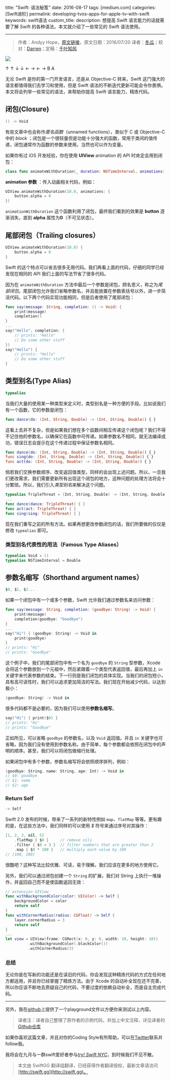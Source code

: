 title: "Swift: 语法秘笈"
date: 2016-08-17
tags: [medium.com]
categories: [Swift进阶]
permalink: developing-tvos-apps-for-apple-tv-with-swift
keywords: swift语法
custom_title: 
description: 想提高 Swift 语言能力的话就需要了解 Swift 的各种语法，本文就介绍了一些常见的 Swift 语法使用。

---
> 作者：Andyy Hope，[原文链接](https://medium.com/swift-programming/swift-syntax-cheat-codes-9ce4ab4bc82e#.tvz9bwxhk)，原文日期：2016/07/20
> 译者：[冬瓜](http://www.desgard.com/)；校对：[Darren](https://github.com/Harman-darrenchen)；定稿：[千叶知风](http://weibo.com/xiaoxxiao)
  








<!--此处开始正文-->

![][image-1]

↑ ↑ ↓ ↓ ← → ← → B A

无论 Swift 是你的第一门开发语言，还是从 Objective-C 转来，Swift 这门强大的语言都值得我们去学习和使用，但是 Swift 语法的不断迭代更新可能会令你畏惧。本文将会列举一些常见的语法，来帮助你提高 Swift 语言能力，精炼代码。

## 闭包(Closure)

```swift
() -> Void
```

有些文章中也会称作*匿名函数*（unnamed functions），类似于 C 或 Objective-C 中的 *block* ；闭包是一个很轻量但是功能十分强大的函数，常用于类间的值传递，闭包通常作为函数的参数来使用，当然也可以作为变量。

<!--more-->

如果你有过 iOS 开发经验，你在使用 **UIView** animation 的 API 时肯定会用到闭包：

```swift
class func animateWithDuration(_ duration: NSTimeInterval, animations: () -> Void)
```

**animation 参数** ：传入动画相关代码，例如：

```swift
UIView.animateWithDuration(10.0, animations: {
    button.alpha = 0
})
```

`animationWithDuration` 这个函数利用了闭包，最终我们看到的效果是 **button** 逐渐消失，直到 **alpha** 属性为**0**（不可见状态）。

## 尾部闭包（Trailing closures）

```swift
UIView.animateWithDuration(10.0) { 
    button.alpha = 0
}
```

Swift 的这个特点可以省去很多无用代码。我们再看上面的代码，仔细的同学已经发现在相同的 API 我们上面的写法节省了很多代码。

因为在 `animateWithDuration` 方法中最后一个参数是闭包，顾名思义，称之为*尾部闭包*。尾部闭包允许我们省略参数名，并且能放置在参数表括号以外，进一步简洁代码。以下两个代码实现功能相同，但是后者使用了尾部闭包：

```swift
func say(message: String, completion: () -> Void) {
    print(message)
    completion()
}
...
say("Hello", completion: {
    // prints: "Hello" 
    // Do some other stuff
})
say("Hello") {
    // prints: "Hello"
    // Do some other stuff
}
```

## 类型别名(Type Alias)

```swift
typealias
```

当我们大量的使用某一种类型来定义时，类型别名是一种方便的手段。比如说我们有一个函数，它的参数是闭包：

```swift
func dance(do: (Int, String, Double) -> (Int, String, Double)) { }
```

这看上去并不复杂，但是如果我们想在多个函数间相互传递这个闭包呢？我们不得不记住他的参数名，以确保它在函数中可传递。如果参数名不相同，就无法编译成功，错误日志会提示在这个传递过程中保证参数名相同。

```swift
func dance(do: (Int, String, Double) -> (Int, String, Double)) { }
func sing(do: (Int, String, Double) -> (Int, String, Double)) { }
func act(do: (Int, String, Double) -> (Int, String, Double)) { }
```

倘若我们交换参数顺序、改变返回值类型，同样的会出现上述问题。所以，一旦我们更改需求，我们需要更新所有出现这个闭包的地方，这种问题的处理方法将会十分繁琐。所以，我们引入*类型别名*来解决这个问题。

```swift
typealias TripleThreat = (Int, String, Double) -> (Int, String, Double)
...
func dance(dance: TripleThreat) { }
func act(act: TripleThreat) { }
func sing(sing: TripleThreat) { }
```

现在我们重写之前的所有方法。如果再想更改参数闭包的话，我们所要做的仅仅是修改 `typealias` 即可。

### 类型别名代表性的用法（Famous Type Aliases）

```swift
typealias Void = ()
typealias NSTimeInterval = Double
```

## 参数名缩写（Shorthand argument names）

```swift
$0, $1, $2...
```

如果一个闭包中有一个或多个参数，Swift 允许我们通过参数名来访问参数：

```swift 
func say(message: String, completion: (goodbye: String) -> Void) {
    print(message)
    completion(goodbye: "Goodbye")
}
...
say("Hi") { (goodbye: String) -> Void in
    print(goodbye)
}
// prints: "Hi"
// prints: "Goodbye"
```

这个例子中，我们的尾部闭包中有一个名为 `goodbye` 的 `String` 型参数，Xcode 会将这个参数放到一个元祖中，然后紧跟着一个类型代表返回值，最后再加上 `in` 关键字来代表参数的结束。下一行则是我们闭包的具体实现。当我们的闭包短小，具有高可读性时，我们可以追求更加简洁的写法。我们现在开始减少代码，以达到极小：

```swift
(goodbye: String) -> Void in
```

很多代码都不是必要的，因为我们可以使用**参数名缩写**。

```swift
say("Hi") { print($0) }
// prints: "Hi"
// prints: "Goodbye"
```


正如所见，可以省略 `goodbye` 的参数名，以及 `Void` 返回值。并且 `in` 关键字也可省略，因为我们没有使用到参数名称。由于简单，每个参数都会依照在闭包中的声明的顺序。甚至，我们可以将闭包做缩行处理。


如果闭包中有多个参数，参数名缩写将会依照顺序排列，例如：

```swift
(goodbye: String, name: String, age: Int) -> Void in
// $0: goodbye
// $1: name
// $2: age
```

### Return Self

```swift
-> Self
```

Swift 2.0 发布的时候，带来了一系列的新特性例如 `map`、`flatMap` 等等。更有趣的是，在这些方法中，我们同样的可以使用 *$* 符号来通过序号对其操作：

```swift
[1, 2, 3, nil, 5]
    .flatMap { $0 }     // remove nils
    .filter { $0 < 3 }  // filter numbers that are greater than 2
    .map { $0 * 100 }   // multiply each value by 100
// [100, 200]
```

很酷吧？这种写法比较优雅、可读，易于理解。我们应该在更多的地方使用它。

另外，我们可以通过闭包创建一个 `String` 的扩展，我们对 String 上执行一堆操作，并返回自己而不是使函数返回无效：

```swift
// extension UIView
func withBackgroundColor(color: UIColor) -> Self {
    backgroundColor = color
    return self
}
func withCornerRadius(radius: CGFloat) -> Self {
    layer.cornerRadius = 3
    return self
}
...
let view = UIView(frame: CGRect(x: 0, y: 0, width: 10, height: 10))
          .withBackgroundColor(.blackColor())
          .withCornerRadius(3)
```

### 总结

无论你是在写新的功能还是在读旧的代码，你会发现这种精炼代码的方式在任何地方都适用，并且你已经掌握了精炼方法。由于 Xcode 的自动补全现在还不完善，所以你应该不断地去质疑自己的代码，不要过度的依赖自动补全，而是自主完成代码。

--- 

另外，我在[github][1]上提供了一个playground文件以方便你来测试以上内容。

> 译者注：译者自己整理了原作者的示例代码，并加上中文注释，详见译者的[Github仓库][2]

如果你喜欢这篇文章，并且对你的Coding Style有所帮助，可以在[Twitter][3]联系并follow我。

我将会在九月与一群swift爱好者参与[*try! Swift NYC*][4]，到时候我们不见不散。

[1]:	https://github.com/andyyhope/Blog_SyntaxCheatCodes
[2]:	https://github.com/Desgard/SwiftGG-Translation-Demo/blob/master/Swift%20Syntax%20cheat%20codes/Blog_SyntaxCheatCodes.playground/Contents.swift
[3]:	https://twitter.com/AndyyHope
[4]:	http://www.tryswiftnyc.com/

[image-1]:	https://cdn-images-1.medium.com/max/2000/1*vjSHAgb-StGFzW3ryYFfvA.png
> 本文由 SwiftGG 翻译组翻译，已经获得作者翻译授权，最新文章请访问 [http://swift.gg](http://swift.gg)。